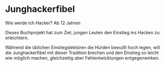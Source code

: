 Junghackerfibel
===============

Wie werde ich Hacker? Ab 12 Jahren

Dieses Buchprojekt hat zum Ziel, jungen Leuten den Einstieg ins Hacken zu erleichtern. 

Während die üblichen Einstiegslektüren die Hürden bewußt hoch legen, will die Junghackerfibel mit dieser Tradition brechen und den Einstieg so leicht wie möglich machen, gleichzeitig aber Fehlentwicklungen entgegenwirken.
